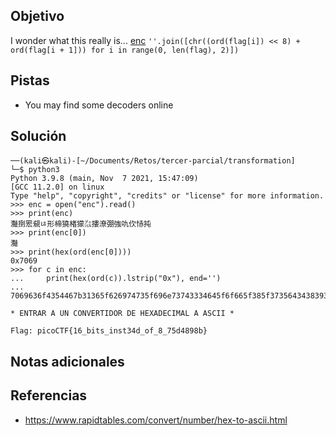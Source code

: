 ## Objetivo
I wonder what this really is... [enc](https://mercury.picoctf.net/static/77a2b202236aa741e988581e78d277a6/enc) `''.join([chr((ord(flag[i]) << 8) + ord(flag[i + 1])) for i in range(0, len(flag), 2)])`

## Pistas
- You may find some decoders online

## Solución
```
──(kali㉿kali)-[~/Documents/Retos/tercer-parcial/transformation]
└─$ python3           
Python 3.9.8 (main, Nov  7 2021, 15:47:09) 
[GCC 11.2.0] on linux
Type "help", "copyright", "credits" or "license" for more information.
>>> enc = open("enc").read()
>>> print(enc)
灩捯䍔䙻ㄶ形楴獟楮獴㌴摟潦弸強㕤㐸㤸扽
>>> print(enc[0])
灩
>>> print(hex(ord(enc[0])))
0x7069
>>> for c in enc:
...     print(hex(ord(c)).lstrip("0x"), end='')
... 
7069636f4354467b31365f626974735f696e73743334645f6f665f385f37356434383938627d>>>

* ENTRAR A UN CONVERTIDOR DE HEXADECIMAL A ASCII *

Flag: picoCTF{16_bits_inst34d_of_8_75d4898b}
```

## Notas adicionales


## Referencias
- https://www.rapidtables.com/convert/number/hex-to-ascii.html
